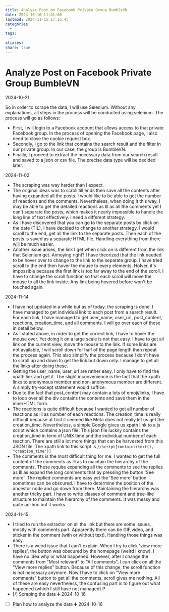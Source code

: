 ```yaml
---
title: Analyze Post on Facebook Private Group BumbleVN
date: 2024-10-16 11:41:00
lastmod: 2024-11-15 17:15:45
categories:
  - 
tags:
  - 
aliases: 
share: true
---
```


# Analyze Post on Facebook Private Group BumbleVN

2024-10-21

So in order to scrape the data, I will use Selenium. Without any explanations, all steps in the process will be conducted using selenium. The process will go as follows:

- First, I will login to a Facebook account that allows access to that private Facebook group. In the process of opening the Facebook page, I also need to close the cookie request box.
- Secondly, I go to the link that contains the search result and the filter in our private group. In our case, the group is BumbleVN.
- Finally, I proceed to extract the necessary data from our search result and saved to a json or csv file. The precise data type will be decided later.

2024-11-02

- The scraping was way harder than I expect.
- The original ideas was to scroll till ends then save all the contents after having expanded all the posts. I would like to be able to get the number of reactions and the comments. Nevertheless, when doing it this way, I may be able to get the detailed reactions as Ill as all the comments yet I can't separate the posts, which makes it nearly impossible to handle the long line of text effectively. I need a different strategy.
- As I have discovered that you can go to the separate posts by click on the date (TIL), I have decided to change to another strategy. I would scroll to the end, get all the link to the separate posts. Then each of the posts is saved as a separate HTML file. Handling everything from there will be much easier.
- Another issue arises, the link I get when click on is different from the link that Selenium get. Annoying right? I have theorized that the link needed to be hover over to change to the link to the separate group. I have tried scroll to the end then hover the mouse to every elements. HoIver, it's impossible because the first link is too far away to the end of the scroll. I have to change the scroll function so that each scroll will move the mouse to all the link inside. Any link being hovered before won't be touched again.

2024-11-14

- I have not updated in a while but as of today, the scraping is done. I have managed to get individual link to each post from a search result. For each link, I have managed to get user_name, user_url, post_content, reactions, creation_time, and all comments. I will go over each of these in detail below.
- As I stated above, in order to get the correct link, I have to hover the mouse over. Yet doing it on a large scale is not that easy. I have to get all link on the current view, move the mouse to the link. If some links are not available, I will scroll down for half of the page length then repeat the process again. This also simplify the process because I don't have to scroll up and down to get the link but down only. I manage to get all the links after doing these.
- Getting the user_name, user_url are rather easy. I only have to find the xpath link and get it. The slight inconvenience is the fact that the xpath links to anonymous member and non-anonymous member are different. A simply try-except statement would suffice.
- Due to the fact that post_content may contain a lots of emoji/links, I have to loop over all the div contains the contents and save them in the innerHTML form.
- The reactions is quite difficult because I wanted to get all number of reactions as Ill as number of each reactions. The creation_time is really difficult because at first it seemed like Meta does not really let us get the creation_time. Nevertheless, a simple Google gives us xpath link to a js script which contains a json file. This json file luckily contains the creation_time in term of UNIX time and the individual number of each reaction. There are still a lot more things that can be harvested from this JSON file. The xpath link to this script is `//script[contains(text(), "creation_time")]`
- The comments is the most difficult thing for me. I wanted to get the full content of the comments as Ill as to maintain the hierarchy of the comments. These require expanding all the comments to see the replies as Ill as expand the long comments that by pressing the button 'See more'. The replied comments are easy yet the 'See more' button sometimes can be obscured. I have to determine the position of the ancestor node and go down from there. Maintaining the hierarchy was another tricky part. I have to write classes of comment and tree-like structure to maintain the hierarchy of the comments. It was messy and quite ad-hoc but it works.

2024-11-15

- I tried to run the extractor on all the link but there are some issues, mostly with comments part. Apparently there can be GIF,video, and sticker in the comment (with or without text). Handling those things was easy.
- There is a weird issue that I can't explain. When I try to click 'view more replies', the button was obscured by the homepage (weird I know). I have no idea why or what happened. However, after I change the comments from "Most relevant" to "All comments", I can click on all the "View more replies" button. Because of this change, the scroll function is not necessary anymore. Now I have to click on "View more comments" button to get all the comments, scroll gives me nothing. All of these are easy nevertheless, the confusing part is to figure out what happened (which I still have not managed).P
- [/] Scraping the data ➕ 2024-10-16
- [ ] Plan how to analyze the data ➕ 2024-10-16
